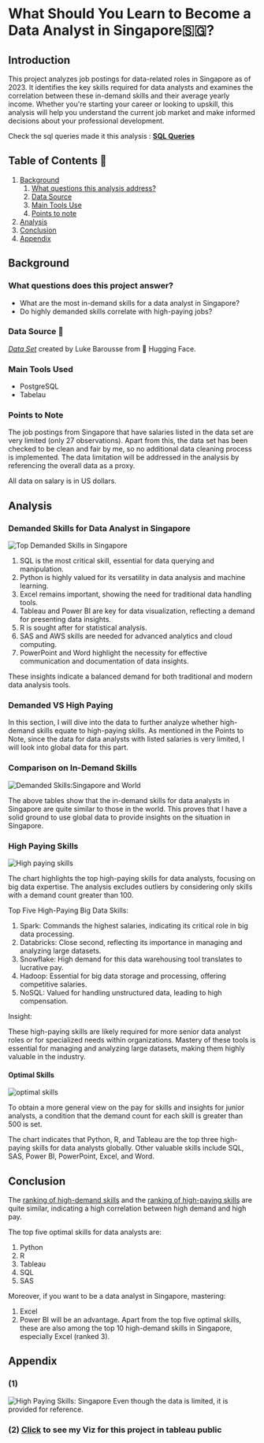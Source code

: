 # What Should You Learn to Become a Data Analyst in Singapore🇸🇬?

## Introduction

This project analyzes job postings for data-related roles in Singapore as of 2023. It identifies the key skills required for data analysts and examines the correlation between these in-demand skills and their average yearly income. Whether you're starting your career or looking to upskill, this analysis will help you understand the current job market and make informed decisions about your professional development.

Check the sql queries made it this analysis : [**SQL Queries**](/project_sql/)

## Table of Contents 📖

1. [Background](#background)
   1. [What questions this analysis address?](#what-question-this-analysis-address?)
   2. [Data Source](#data-source-)
   3. [Main Tools Use](#main-tools-used)
   4. [Points to note](#points-to-note)
2. [Analysis](#analysis)
3. [Conclusion](#conclusion)
4. [Appendix](#appendix)

## Background

### What questions does this project answer?

* What are the most in-demand skills for a data analyst in Singapore?
* Do highly demanded skills correlate with high-paying jobs?

### Data Source 📓

[*Data Set*](https://huggingface.co/datasets/lukebarousse/data_jobs/tree/main) created by Luke Barousse from 🤗 Hugging Face.

### Main Tools Used

* PostgreSQL
* Tabelau

### Points to Note

The job postings from Singapore that have salaries listed in the data set are very limited (only 27 observations). Apart from this, the data set has been checked to be clean and fair by me, so no additional data cleaning process is implemented. The data limitation will be addressed in the analysis by referencing the overall data as a proxy.

All data on salary is in US dollars.

## Analysis

### Demanded Skills for Data Analyst in Singapore

![Top Demanded Skills in Singapore](assets/top_10_sg.png)

1.	SQL is the most critical skill, essential for data querying and manipulation.
2.	Python is highly valued for its versatility in data analysis and machine learning.
3.	Excel remains important, showing the need for traditional data handling tools.
4.	Tableau and Power BI are key for data visualization, reflecting a demand for presenting data   insights.
5.	R is sought after for statistical analysis.
6.	SAS and AWS skills are needed for advanced analytics and cloud computing.
7.	PowerPoint and Word highlight the necessity for effective communication and documentation of data insights.

These insights indicate a balanced demand for both traditional and modern data analysis tools.


### Demanded VS High Paying

In this section, I will dive into the data to further analyze whether high-demand skills equate to high-paying skills. As mentioned in the Points to Note, since the data for data analysts with listed salaries is very limited, I will look into global data for this part.

### Comparison on In-Demand Skills
![Demanded Skills:Singapore and World](assets/Demanded_skills.png)

The above tables show that the in-demand skills for data analysts in Singapore are quite similar to those in the world. This proves that I have a solid ground to use global data to provide insights on the situation in Singapore.

### High Paying Skills

![High paying skills](assets/skills_salary_condition1.png)

The chart highlights the top high-paying skills for data analysts, focusing on big data expertise. The analysis excludes outliers by considering only skills with a demand count greater than 100.

Top Five High-Paying Big Data Skills:

1.	Spark: Commands the highest salaries, indicating its critical role in big data processing.
2.	Databricks: Close second, reflecting its importance in managing and analyzing large datasets.
3.	Snowflake: High demand for this data warehousing tool translates to lucrative pay.
4.	Hadoop: Essential for big data storage and processing, offering competitive salaries.
5.	NoSQL: Valued for handling unstructured data, leading to high compensation.

Insight:

These high-paying skills are likely required for more senior data analyst roles or for specialized needs within organizations. Mastery of these tools is essential for managing and analyzing large datasets, making them highly valuable in the industry.

#### Optimal Skills

![optimal skills](assets/skills_salary_condition2.png)

To obtain a more general view on the pay for skills and insights for junior analysts, a condition that the demand count for each skill is greater than 500 is set.

The chart indicates that Python, R, and Tableau are the top three high-paying skills for data analysts globally. Other valuable skills include SQL, SAS, Power BI, PowerPoint, Excel, and Word.

## Conclusion

The [ranking of high-demand skills](#8203) and the [ranking of high-paying skills](#optimal-skills) are quite similar, indicating a high correlation between high demand and high pay.

The top five optimal skills for data analysts are:
1. Python
2. R
3. Tableau
4. SQL
5. SAS

Moreover, if you want to be a data analyst in Singapore, mastering:
1. Excel
2. Power BI
will be an advantage. Apart from the top five optimal skills, these are also among the top 10 high-demand skills in Singapore, especially Excel (ranked 3).


## Appendix

### (1)

![High Paying Skills: Singapore](assets/skills_salary_sg.png)
Even though the data is limited, it is provided for reference.

### (2) [Click](https://public.tableau.com/views/required_skills_for_data_analyst/top_10_sg?:language=en-US&:sid=&:redirect=auth&:display_count=n&:origin=viz_share_link) to see my Viz for this project in tableau public